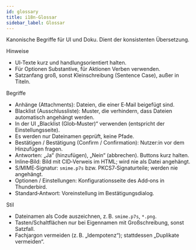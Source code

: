 ```yaml
---
id: glossary
title: i18n‑Glossar
sidebar_label: Glossar
---
```


Kanonische Begriffe für UI und Doku. Dient der konsistenten Übersetzung.

Hinweise
- UI‑Texte kurz und handlungsorientiert halten.
- Für Optionen Substantive, für Aktionen Verben verwenden.
- Satzanfang groß, sonst Kleinschreibung (Sentence Case), außer in Titeln.

Begriffe
- Anhänge (Attachments): Dateien, die einer E‑Mail beigefügt sind.
- Blacklist (Ausschlussliste): Muster, die verhindern, dass Dateien automatisch angehängt werden.
- In der UI „Blacklist (Glob‑Muster)“ verwenden (entspricht der Einstellungsseite).
- Es werden nur Dateinamen geprüft, keine Pfade.
- Bestätigen / Bestätigung (Confirm / Confirmation): Nutzer:in vor dem Hinzufügen fragen.
- Antworten: „Ja“ (hinzufügen), „Nein“ (abbrechen). Buttons kurz halten.
- Inline‑Bild: Bild mit CID‑Verweis im HTML; wird nie als Datei angehängt.
- S/MIME‑Signatur: `smime.p7s` bzw. PKCS7‑Signaturteile; werden nie angehängt.
- Optionen / Einstellungen: Konfigurationsseite des Add‑ons in Thunderbird.
- Standard‑Antwort: Voreinstellung im Bestätigungsdialog.

Stil
- Dateinamen als Code auszeichnen, z. B. `smime.p7s`, `*.png`.
- Tasten/Schaltflächen nur bei Eigennamen mit Großschreibung, sonst Satzfall.
- Fachjargon vermeiden (z. B. „Idempotenz“); stattdessen „Duplikate vermeiden“.

